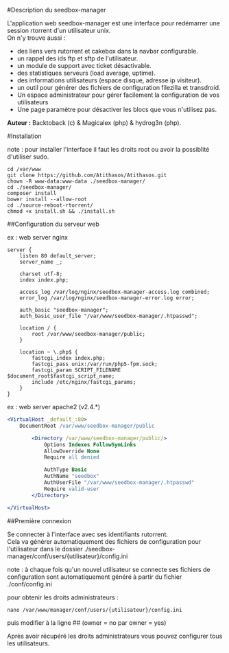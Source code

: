 #Description du seedbox-manager

L'application web seedbox-manager est une interface pour redémarrer une session rtorrent d'un utilisateur unix.  
On n'y trouve aussi :

 * des liens vers rutorrent et cakebox dans la navbar configurable.
 * un rappel des ids ftp et sftp de l'utilisateur.
 * un module de support avec ticket désactivable.
 * des statistiques serveurs (load average, uptime).
 * des informations utilisateurs (espace disque, adresse ip visiteur).
 * un outil pour générer des fichiers de configuration filezilla et transdroid.
 * Un espace administrateur pour gérer facilement la configuration de vos utilisateurs
 * Une page paramètre pour désactiver les blocs que vous n'utilisez pas.

**Auteur :** Backtoback (c) & Magicalex (php) & hydrog3n (php).  

#Installation

note : pour installer l'interface il faut les droits root ou avoir la possiblité d'utiliser sudo.

```
cd /var/www
git clone https://github.com/Atithasos/Atithasos.git
chown -R www-data:www-data ./seedbox-manager/
cd ./seedbox-manager/
composer install
bower install --allow-root
cd ./source-reboot-rtorrent/
chmod +x install.sh && ./install.sh
```

##Configuration du serveur web

ex : web server nginx
```nginx
server {
    listen 80 default_server;
    server_name _;

    charset utf-8;
    index index.php;

    access_log /var/log/nginx/seedbox-manager-access.log combined;
    error_log /var/log/nginx/seedbox-manager-error.log error;

    auth_basic "seedbox-manager";
    auth_basic_user_file "/var/www/seedbox-manager/.htpasswd";

    location / {
        root /var/www/seedbox-manager/public;
    }

    location ~ \.php$ {
        fastcgi_index index.php;
        fastcgi_pass unix:/var/run/php5-fpm.sock;
        fastcgi_param SCRIPT_FILENAME $document_root$fastcgi_script_name;
        include /etc/nginx/fastcgi_params;
    }
}
```
ex : web server apache2 (v2.4.*)
```apache
<VirtualHost _default_:80>
    DocumentRoot /var/www/seedbox-manager/public

        <Directory /var/www/seedbox-manager/public/>
            Options Indexes FollowSymLinks
            AllowOverride None
            Require all denied

            AuthType Basic
            AuthName "seedbox"
            AuthUserFile "/var/www/seedbox-manager/.htpasswd"
            Require valid-user
        </Directory>

</VirtualHost>

```

##Première connexion

Se connecter à l'interface avec ses identifiants rutorrent.  
Cela va générer automatiquement des fichiers de configuration pour l'utilisateur dans le dossier ./seedbox-manager/conf/users/{utilisateur}/config.ini

note : à chaque fois qu'un nouvel utilisateur se connecte ses fichiers de configuration sont automatiquement généré à partir du fichier ./conf/config.ini

pour obtenir les droits administrateurs :
```
nano /var/www/manager/conf/users/{utilisateur}/config.ini
```
puis modifier à la ligne ## (owner = no par owner = yes)

Après avoir récupéré les droits administrateurs vous pouvez configurer tous les utilisateurs.
